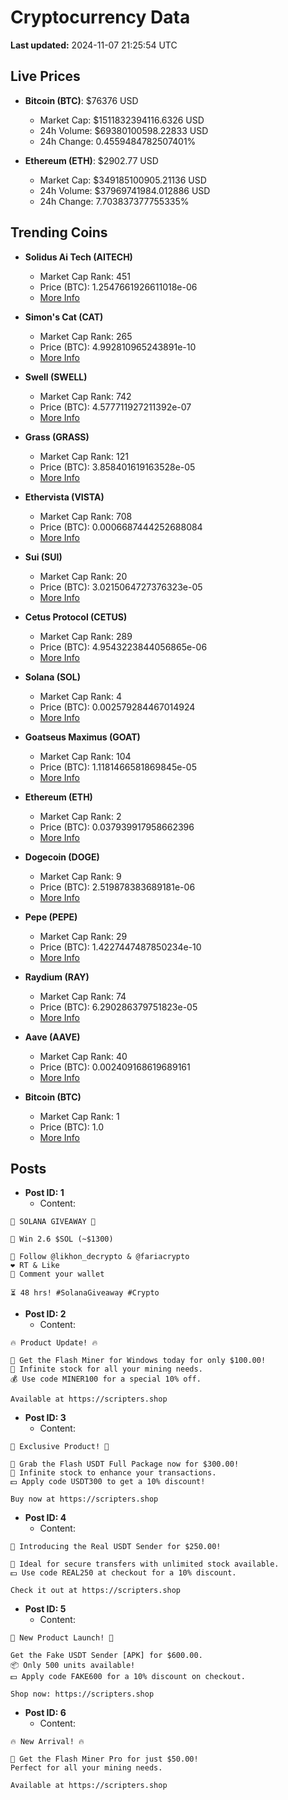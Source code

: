 # Cryptocurrency Data

**Last updated:** 2024-11-07 21:25:54 UTC

## Live Prices
- **Bitcoin (BTC)**: $76376 USD
  - Market Cap: $1511832394116.6326 USD
  - 24h Volume: $69380100598.22833 USD
  - 24h Change: 0.4559484782507401%

- **Ethereum (ETH)**: $2902.77 USD
  - Market Cap: $349185100905.21136 USD
  - 24h Volume: $37969741984.012886 USD
  - 24h Change: 7.703837377755335%

## Trending Coins
- **Solidus Ai Tech (AITECH)**
  - Market Cap Rank: 451
  - Price (BTC): 1.2547661926611018e-06
  - [More Info](https://www.coingecko.com/en/coins/solidus-ai-tech)

- **Simon's Cat (CAT)**
  - Market Cap Rank: 265
  - Price (BTC): 4.992810965243891e-10
  - [More Info](https://www.coingecko.com/en/coins/simons-cat)

- **Swell (SWELL)**
  - Market Cap Rank: 742
  - Price (BTC): 4.577711927211392e-07
  - [More Info](https://www.coingecko.com/en/coins/swell-network)

- **Grass (GRASS)**
  - Market Cap Rank: 121
  - Price (BTC): 3.858401619163528e-05
  - [More Info](https://www.coingecko.com/en/coins/grass)

- **Ethervista (VISTA)**
  - Market Cap Rank: 708
  - Price (BTC): 0.0006687444252688084
  - [More Info](https://www.coingecko.com/en/coins/ethervista)

- **Sui (SUI)**
  - Market Cap Rank: 20
  - Price (BTC): 3.0215064727376323e-05
  - [More Info](https://www.coingecko.com/en/coins/sui)

- **Cetus Protocol (CETUS)**
  - Market Cap Rank: 289
  - Price (BTC): 4.9543223844056865e-06
  - [More Info](https://www.coingecko.com/en/coins/cetus-protocol)

- **Solana (SOL)**
  - Market Cap Rank: 4
  - Price (BTC): 0.002579284467014924
  - [More Info](https://www.coingecko.com/en/coins/solana)

- **Goatseus Maximus (GOAT)**
  - Market Cap Rank: 104
  - Price (BTC): 1.1181466581869845e-05
  - [More Info](https://www.coingecko.com/en/coins/goatseus-maximus)

- **Ethereum (ETH)**
  - Market Cap Rank: 2
  - Price (BTC): 0.037939917958662396
  - [More Info](https://www.coingecko.com/en/coins/ethereum)

- **Dogecoin (DOGE)**
  - Market Cap Rank: 9
  - Price (BTC): 2.519878383689181e-06
  - [More Info](https://www.coingecko.com/en/coins/dogecoin)

- **Pepe (PEPE)**
  - Market Cap Rank: 29
  - Price (BTC): 1.4227447487850234e-10
  - [More Info](https://www.coingecko.com/en/coins/pepe)

- **Raydium (RAY)**
  - Market Cap Rank: 74
  - Price (BTC): 6.290286379751823e-05
  - [More Info](https://www.coingecko.com/en/coins/raydium)

- **Aave (AAVE)**
  - Market Cap Rank: 40
  - Price (BTC): 0.002409168619689161
  - [More Info](https://www.coingecko.com/en/coins/aave)

- **Bitcoin (BTC)**
  - Market Cap Rank: 1
  - Price (BTC): 1.0
  - [More Info](https://www.coingecko.com/en/coins/bitcoin)

## Posts
- **Post ID: 1**
  - Content:
```
🚀 SOLANA GIVEAWAY 🚀

🎁 Win 2.6 $SOL (~$1300)

🤝 Follow @likhon_decrypto & @fariacrypto
❤️ RT & Like
💬 Comment your wallet

⏳ 48 hrs! #SolanaGiveaway #Crypto
```

- **Post ID: 2**
  - Content:
```
🔥 Product Update! 🔥

🚀 Get the Flash Miner for Windows today for only $100.00!
🔋 Infinite stock for all your mining needs.
💰 Use code MINER100 for a special 10% off.

Available at https://scripters.shop
```

- **Post ID: 3**
  - Content:
```
🎁 Exclusive Product! 🎁

💸 Grab the Flash USDT Full Package now for $300.00!
🎉 Infinite stock to enhance your transactions.
💵 Apply code USDT300 to get a 10% discount!

Buy now at https://scripters.shop
```

- **Post ID: 4**
  - Content:
```
💎 Introducing the Real USDT Sender for $250.00!

💼 Ideal for secure transfers with unlimited stock available.
💵 Use code REAL250 at checkout for a 10% discount.

Check it out at https://scripters.shop
```

- **Post ID: 5**
  - Content:
```
🚀 New Product Launch! 🚀

Get the Fake USDT Sender [APK] for $600.00.
📦 Only 500 units available!
💵 Apply code FAKE600 for a 10% discount on checkout.

Shop now: https://scripters.shop
```

- **Post ID: 6**
  - Content:
```
🔥 New Arrival! 🔥

💸 Get the Flash Miner Pro for just $50.00!
Perfect for all your mining needs.

Available at https://scripters.shop
```

